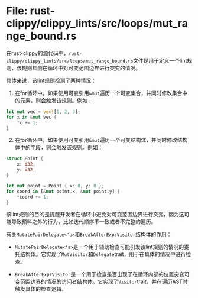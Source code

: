# File: rust-clippy/clippy_lints/src/loops/mut_range_bound.rs

在rust-clippy的源代码中，`rust-clippy/clippy_lints/src/loops/mut_range_bound.rs`文件是用于定义一个lint规则，该规则检测在循环中对可变范围边界进行突变的情况。

具体来说，该lint规则检测了两种情况：

1. 在for循环中，如果使用可变引用`&mut`遍历一个可变集合，并同时修改集合中的元素，则会触发该规则。例如：

```rust
let mut vec = vec![1, 2, 3];
for x in &mut vec {
    *x += 1;
}
```

2. 在for循环中，如果使用可变引用`&mut`遍历一个可变结构体，并同时修改结构体中的字段，则会触发该规则。例如：

```rust
struct Point {
    x: i32,
    y: i32,
}

let mut point = Point { x: 0, y: 0 };
for coord in [&mut point.x, &mut point.y] {
    *coord += 1;
}
```

该lint规则的目的是提醒开发者在循环中避免对可变范围边界进行突变，因为这可能导致预料之外的行为，比如迭代顺序不一致或者不完整的遍历。

有关`MutatePairDelegate<'a>`和`BreakAfterExprVisitor`结构体的作用：

- `MutatePairDelegate<'a>`是一个用于辅助检查可能引发该lint规则的情况的委托结构体。它实现了`MutVisitor`和`Delegate`trait，用于在具体的情况中进行检查。

- `BreakAfterExprVisitor`是一个用于检查是否出现了在循环内部的位置突变可变范围边界的情况的访问者结构体。它实现了`Visitor`trait，并在遍历AST时触发具体的检查逻辑。


